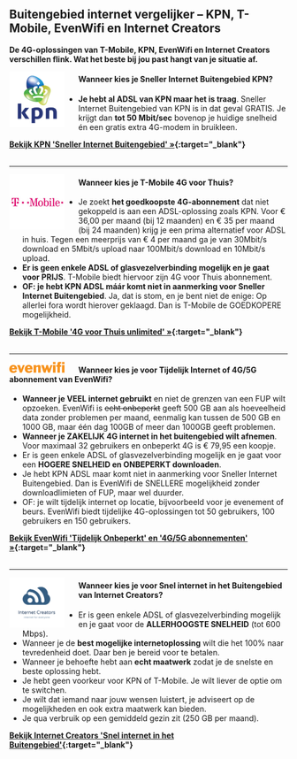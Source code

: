## Buitengebied internet vergelijker – KPN, T-Mobile, EvenWifi en Internet Creators

**De 4G-oplossingen van T-Mobile, KPN, EvenWifi en Internet Creators verschillen flink. Wat het beste bij jou past hangt van je situatie af.**


<img style="width:100px; float:left; padding-right:25px;" src="/assets/images/logo-KPN.png" alt="KPN Logo">

#### Wanneer kies je Sneller Internet Buitengebied KPN?

- **Je hebt al ADSL van KPN maar het is traag**. Sneller Internet Buitengebied van KPN is in dat geval GRATIS. Je krijgt dan **tot 50 Mbit/sec** bovenop je huidige snelheid én een gratis extra 4G-modem in bruikleen.

**[Bekijk KPN &#39;Sneller Internet Buitengebied&#39; »](/kpn/){:target="_blank"}**
<br /><br />

---

<img style="width:100px; float:left;  padding-right:25px;" src="/assets/images/T-Mobile-Logo.jpg" alt="T-mobile Logo">

#### **Wanneer kies je T-Mobile 4G voor Thuis?**

- Je zoekt **het goedkoopste 4G-abonnement** dat niet gekoppeld is aan een ADSL-oplossing zoals KPN. Voor € 36,00 per maand (bij 12 maanden) en € 35 per maand (bij 24 maanden) krijg je een prima alternatief voor ADSL in huis. Tegen een meerprijs van € 4 per maand ga je van 30Mbit/s download en 5Mbit/s upload naar 100Mbit/s download en 10Mbit/s upload.
- **Er is geen enkele ADSL of glasvezelverbinding mogelijk en je gaat voor PRIJS**. T-Mobile biedt hiervoor zijn 4G voor Thuis abonnement.
- **OF: je hebt KPN ADSL máár komt niet in aanmerking voor Sneller Internet Buitengebied**. Ja, dat is stom, en je bent niet de enige: Op allerlei fora wordt hierover geklaagd. Dan is T-Mobile de GOEDKOPERE mogelijkheid.

**[Bekijk T-Mobile &#39;4G voor Thuis unlimited&#39; »](/tmobile/){:target="_blank"}**
<br /><br />

---

<img style="width:100px; float:left;  padding-right:25px;" src="/assets/images/evenwifi_logo.png" alt="Evenwifi Logo">

#### Wanneer kies je voor Tijdelijk Internet of 4G/5G abonnement van EvenWifi?

- **Wanneer je VEEL internet gebruikt** en niet de grenzen van een FUP wilt opzoeken. EvenWifi is ~~echt onbeperkt~~ geeft 500 GB aan als hoeveelheid data zonder problemen per maand, eenmalig kan tussen de 500 GB en 1000 GB, maar één dag 100GB of meer dan 1000GB geeft problemen.
- **Wanneer je ZAKELIJK 4G internet in het buitengebied wilt afnemen**. Voor maximaal 32 gebruikers en onbeperkt 4G is € 79,95 een koopje.
- Er is geen enkele ADSL of glasvezelverbinding mogelijk en je gaat voor een **HOGERE SNELHEID en ONBEPERKT downloaden**.
- Je hebt KPN ADSL maar komt niet in aanmerking voor Sneller Internet Buitengebied. Dan is EvenWifi de SNELLERE mogelijkheid zonder downloadlimieten of FUP, maar wel duurder.
- OF: je wilt tijdelijk internet op locatie, bijvoorbeeld voor je evenement of beurs. EvenWifi biedt tijdelijke 4G-oplossingen tot 50 gebruikers, 100 gebruikers en 150 gebruikers.

**[Bekijk EvenWifi &#39;Tijdelijk Onbeperkt&#39; en &#39;4G/5G abonnementen&#39; »](/evenwifi/){:target="_blank"}**
<br /><br />

---

<img style="width:100px; float:left; padding-right:25px;" src="/assets/images/logo-internet-creators.svg" alt="Internet creators Logo">

#### Wanneer kies je voor Snel internet in het Buitengebied van Internet Creators?
- Er is geen enkele ADSL of glasvezelverbinding mogelijk en je gaat voor de **ALLERHOOGSTE SNELHEID** (tot 600 Mbps).
- Wanneer je de **best mogelijke internetoplossing** wilt die het 100% naar tevredenheid doet. Daar ben je bereid voor te betalen.
- Wanneer je behoefte hebt aan **echt maatwerk** zodat je de snelste en beste oplossing hebt.
- Je hebt geen voorkeur voor KPN of T-Mobile. Je wilt liever de optie om te switchen.
- Je wilt dat iemand naar jouw wensen luistert, je adviseert op de mogelijkheden en ook extra maatwerk kan bieden.
- Je qua verbruik op een gemiddeld gezin zit (250 GB per maand).

**[Bekijk Internet Creators &#39;Snel internet in het Buitengebied&#39;](/internetcreators/){:target="_blank"}**
